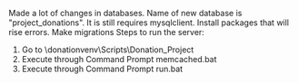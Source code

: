 Made a lot of changes in databases. 
Name of new database is "project_donations".
It is still requires mysqlclient. 
Install packages that will rise errors. 
Make migrations Steps to run the server:

1. Go to \donationvenv\Scripts\Donation_Project
2. Execute through Command Prompt memcached.bat
3. Execute through Command Prompt run.bat
